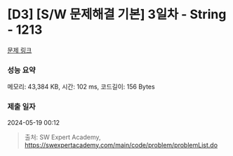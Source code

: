 # [D3] [S/W 문제해결 기본] 3일차 - String - 1213 

[문제 링크](https://swexpertacademy.com/main/code/problem/problemDetail.do?contestProbId=AV14P0c6AAUCFAYi) 

### 성능 요약

메모리: 43,384 KB, 시간: 102 ms, 코드길이: 156 Bytes

### 제출 일자

2024-05-19 00:12



> 출처: SW Expert Academy, https://swexpertacademy.com/main/code/problem/problemList.do
